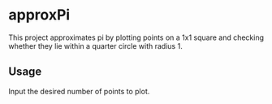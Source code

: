 # approxPi

This project approximates pi by plotting points on a 1x1 square and checking whether they lie within a quarter circle with radius 1.

## Usage
Input the desired number of points to plot.